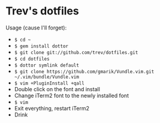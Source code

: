 # Trev's dotfiles

Usage (cause I'll forget):

* `$ cd ~`
* `$ gem install dottor`
* `$ git clone git://github.com/trev/dotfiles.git`
* `$ cd dotfiles`
* `$ dottor symlink default`
* `$ git clone https://github.com/gmarik/Vundle.vim.git ~/.vim/bundle/Vundle.vim`
* `$ vim +PluginInstall +qall`
* Double click on the font and install
* Change iTerm2 font to the newly installed font
* `$ vim`
* Exit everything, restart iTerm2
* Drink
